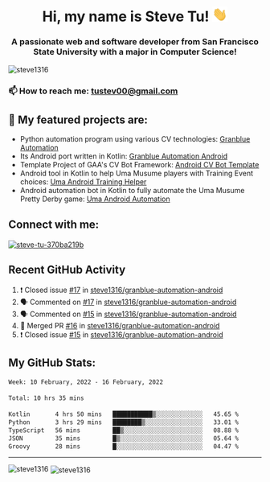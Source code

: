 <h1 align="center">Hi, my name is Steve Tu! <img src="wave.gif" alt="Wave" width="30px" /></h1>
<h3 align="center">A passionate web and software developer from San Francisco State University with a major in Computer Science!</h3>

<p align="left"> <img src="https://komarev.com/ghpvc/?username=steve1316&label=Profile%20views&color=0e75b6&style=flat" alt="steve1316" /> </p>

### 📫 How to reach me: **tustev00@gmail.com**

## 🔭 My featured projects are:
- Python automation program using various CV technologies: [Granblue Automation](https://github.com/steve1316/granblue-automation-pyautogui)
- Its Android port written in Kotlin: [Granblue Automation Android](https://github.com/steve1316/granblue-automation-android)
- Template Project of GAA's CV Bot Framework: [Android CV Bot Template](https://github.com/steve1316/android-cv-bot-template)
- Android tool in Kotlin to help Uma Musume players with Training Event choices: [Uma Android Training Helper](https://github.com/steve1316/uma-android-training-helper)
- Android automation bot in Kotlin to fully automate the Uma Musume Pretty Derby game: [Uma Android Automation](https://github.com/steve1316/uma-android-automation)

## Connect with me:

<p align="left">
<a href="https://linkedin.com/in/steve-tu-370ba219b" target="blank"><img align="center" src="https://cdn.jsdelivr.net/npm/simple-icons@3.0.1/icons/linkedin.svg" alt="steve-tu-370ba219b" height="30" width="40" /></a>
</p>

## Recent GitHub Activity

<!--START_SECTION:activity-->
1. ❗️ Closed issue [#17](https://github.com/steve1316/granblue-automation-android/issues/17) in [steve1316/granblue-automation-android](https://github.com/steve1316/granblue-automation-android)
2. 🗣 Commented on [#17](https://github.com/steve1316/granblue-automation-android/issues/17) in [steve1316/granblue-automation-android](https://github.com/steve1316/granblue-automation-android)
3. 🗣 Commented on [#15](https://github.com/steve1316/granblue-automation-android/issues/15) in [steve1316/granblue-automation-android](https://github.com/steve1316/granblue-automation-android)
4. 🎉 Merged PR [#16](https://github.com/steve1316/granblue-automation-android/pull/16) in [steve1316/granblue-automation-android](https://github.com/steve1316/granblue-automation-android)
5. ❗️ Closed issue [#15](https://github.com/steve1316/granblue-automation-android/issues/15) in [steve1316/granblue-automation-android](https://github.com/steve1316/granblue-automation-android)
<!--END_SECTION:activity-->

## My GitHub Stats:

<!--START_SECTION:waka-->
```text
Week: 10 February, 2022 - 16 February, 2022

Total: 10 hrs 35 mins

Kotlin       4 hrs 50 mins   ███████████▒░░░░░░░░░░░░░   45.65 % 
Python       3 hrs 29 mins   ████████▒░░░░░░░░░░░░░░░░   33.01 % 
TypeScript   56 mins         ██▒░░░░░░░░░░░░░░░░░░░░░░   08.88 % 
JSON         35 mins         █▒░░░░░░░░░░░░░░░░░░░░░░░   05.64 % 
Groovy       28 mins         █░░░░░░░░░░░░░░░░░░░░░░░░   04.47 % 
```
<!--END_SECTION:waka-->

---

<p><img align="left" src="https://github-readme-stats.vercel.app/api/top-langs?username=steve1316&show_icons=true&locale=en&layout=compact&theme=radical" alt="steve1316" /></p>

<p>&nbsp;<img align="center" src="https://github-readme-stats.vercel.app/api?username=steve1316&show_icons=true&locale=en&count_private=true&theme=radical" alt="steve1316" /></p>
